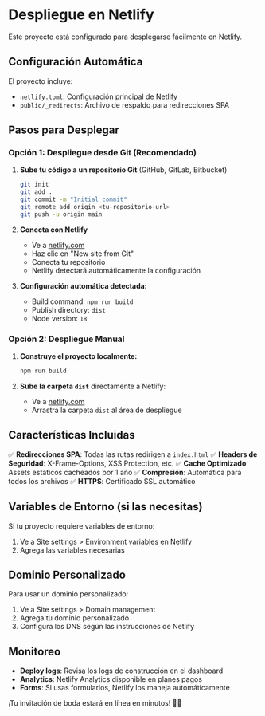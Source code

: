 # Despliegue en Netlify

Este proyecto está configurado para desplegarse fácilmente en Netlify.

## Configuración Automática

El proyecto incluye:
- `netlify.toml`: Configuración principal de Netlify
- `public/_redirects`: Archivo de respaldo para redirecciones SPA

## Pasos para Desplegar

### Opción 1: Despliegue desde Git (Recomendado)

1. **Sube tu código a un repositorio Git** (GitHub, GitLab, Bitbucket)
   ```bash
   git init
   git add .
   git commit -m "Initial commit"
   git remote add origin <tu-repositorio-url>
   git push -u origin main
   ```

2. **Conecta con Netlify**
   - Ve a [netlify.com](https://netlify.com)
   - Haz clic en "New site from Git"
   - Conecta tu repositorio
   - Netlify detectará automáticamente la configuración

3. **Configuración automática detectada:**
   - Build command: `npm run build`
   - Publish directory: `dist`
   - Node version: `18`

### Opción 2: Despliegue Manual

1. **Construye el proyecto localmente:**
   ```bash
   npm run build
   ```

2. **Sube la carpeta `dist`** directamente a Netlify:
   - Ve a [netlify.com](https://netlify.com)
   - Arrastra la carpeta `dist` al área de despliegue

## Características Incluidas

✅ **Redirecciones SPA**: Todas las rutas redirigen a `index.html`
✅ **Headers de Seguridad**: X-Frame-Options, XSS Protection, etc.
✅ **Cache Optimizado**: Assets estáticos cacheados por 1 año
✅ **Compresión**: Automática para todos los archivos
✅ **HTTPS**: Certificado SSL automático

## Variables de Entorno (si las necesitas)

Si tu proyecto requiere variables de entorno:
1. Ve a Site settings > Environment variables en Netlify
2. Agrega las variables necesarias

## Dominio Personalizado

Para usar un dominio personalizado:
1. Ve a Site settings > Domain management
2. Agrega tu dominio personalizado
3. Configura los DNS según las instrucciones de Netlify

## Monitoreo

- **Deploy logs**: Revisa los logs de construcción en el dashboard
- **Analytics**: Netlify Analytics disponible en planes pagos
- **Forms**: Si usas formularios, Netlify los maneja automáticamente

¡Tu invitación de boda estará en línea en minutos! 🎉💒